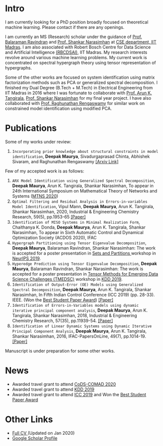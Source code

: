 # Intro
<!---
<img align="left" height="240" raw=true "Title" src="https://github.com/d-maurya/web/blob/master/fb_dp.jpg" >
-->
I am currently looking for a PhD position broadly focused on theoretical machine learning. Please contact if there are any openings. 

I am currently an MS (Research) scholar under the guidance of <a href="http://www.cse.iitm.ac.in/~ravi/"> Prof. Balaraman Ravindran</a> and <a href="http://www.che.iitm.ac.in/~naras/"> Prof. Shankar Narasimhan</a> at <a href="http://www.cse.iitm.ac.in/"> CSE department, IIT Madras</a>. I am also associated with Robert Bosch Centre for Data Science and Artificial Intelligence <a href="https://rbc-dsai.iitm.ac.in/"> (RBCDSAI)</a>, IIT Madras. My research interests revolve around various machine learning problems. My current work is concentrated on spectral hypergraph theory using tensor representation of hypergraphs. 

Some of the other works are focused on system identification using matrix factorization methods such as PCA or generalized spectral decomposition. I finished my Dual Degree (B.Tech + M.Tech) in Electrical Engineering from IIT Madras in 2016 where I was fortunate to collaborate with <a href="http://arunkt.wixsite.com/homepage"> Prof. Arun K. Tangirala</a>, <a href="http://www.che.iitm.ac.in/~naras/"> Prof. Shankar Narasimhan</a> for my final year project. I have also collaborated with <a href="https://scholar.google.co.in/citations?user=WOCWpzwAAAAJ&hl=en"> Prof. Raghunathan Rengaswamy</a> for similar work on constrained model identification using modified PCA. 

# Publications 
Some of my works under review:
1. `Incorporating prior knowledge about structural constraints in model identification`, **Deepak Maurya**, Sivadurgaprasad Chinta, Abhishek Sivaram, and Raghunathan Rengaswamy <a href="https://arxiv.org/abs/2007.04030">[Arxiv Link]</a>

Few of my accepted work is as follows: 
1. `ARX Model Identification using Generalized Spectral Decomposition`, **Deepak Maurya**, Arun K. Tangirala, Shankar Narasimhan, To appear in 24th International Symposium on Mathematical Theory of Networks and Systems (<a href="https://mtns2020.eng.cam.ac.uk/">MTNS 2020</a>) 
2. `Optimal Filtering and Residual Analysis in Errors-in-variables Model Identification`, Vipul Mann, **Deepak Maurya**, Arun K. Tangirala, Shankar Narasimhan, 2020, Industrial & Engineering Chemistry Research, 59(5), pp.1953-65 <a href="https://pubs.acs.org/doi/10.1021/acs.iecr.9b04561">[Paper]</a> 
3. `Identification of MISO Systems in Minimal Realization Form`, Chaithanya K. Donda, **Deepak Maurya**, Arun K. Tangirala, Shankar Narasimhan, To appear in Sixth Automatic Control and Dynamical Optimization Society (ACDOS 2020), IFAC
4. `Hypergraph Partitioning using Tensor Eigenvalue Decomposition`, **Deepak Maurya**, Balaraman Ravindran, Shankar Narasimhan: The work is accepted for a poster presentation in <a href="https://www.sets.parts/accepted-papers">Sets and Partitions </a> workshop in <a href="https://neurips.cc/">NeurIPS 2019</a>.
5. `Hyperedge Prediction using Tensor Eigenvalue Decomposition`, **Deepak Maurya**, Balaraman Ravindran, Shankar Narasimhan: The work is accepted for a poster presentation in <a href="http://kdd2019.cs.ucdavis.edu/">Tensor Methods for Emerging Data Science Challenges (TMEDSC)</a> workshop in <a href="https://www.kdd.org/kdd2019/">KDD 2019</a>.  
6. `Identification of Output-Error (OE) Models using Generalized Spectral Decomposition`, **Deepak Maurya**, Arun K. Tangirala, Shankar Narasimhan, In Fifth Indian Control Conference (ICC 2019) (pp. 28-33). IEEE. (Won the <a href="http://icc.org.in/2019/best-student-paper-award/">Best Student Paper Award</a>) <a href="https://ieeexplore.ieee.org/abstract/document/8715582/">[Paper]</a> 
7. `Identification of Errors-in-Variables models using dynamic iterative principal component analysis`, **Deepak Maurya**, Arun K. Tangirala, Shankar Narasimhan, 2018, Industrial & Engineering Chemistry Research, 57(35), pp.11939-54. <a href="https://pubs.acs.org/doi/abs/10.1021/acs.iecr.8b01374">[Paper]</a>   
8. `Identification of Linear Dynamic Systems using Dynamic Iterative Principal Component Analysis`, **Deepak Maurya**, Arun K. Tangirala, Shankar Narasimhan, 2016, IFAC-PapersOnLine, 49(7), pp.1014-19.<a href="https://www.sciencedirect.com/science/article/pii/S2405896316305420">[Paper]</a>   

Manuscript is under preparation for some other works. 

# News
- Awarded travel grant to attend <a href = "https://cods-comad.in/">CoDS-COMAD 2020 </a> <br>
- Awarded travel grant to attend <a href = "https://www.kdd.org/kdd2019/">KDD 2019 </a> <br>
- Awarded travel grant to attend <a href = "https://icc.org.in/2019/">ICC 2019</a> and Won the <a href="http://icc.org.in/2019/best-student-paper-award/">Best Student Paper Award</a>

# Other Links
- <a href="https://github.com/d-maurya/web/blob/master/cv_may2020.pdf">Full CV </a> (Updated on Jan 2020)<br> 
- <a href="https://scholar.google.com/citations?user=ivfff6wAAAAJ">Google Scholar Profile</a> <br>

<!---
### Markdown
working image codes but image not displayed in the final webpage 
<img src="https://github.com/d-maurya/web/blob/master/fb_dp.jpg" height="240">
![](https://github.com/d-maurya/web/blob/master/fb_dp.jpg )

Markdown is a lightweight and easy-to-use syntax for styling your writing. It includes conventions for

```markdown
Syntax highlighted code block

# Header 1
## Header 2
### Header 3

- Bulleted
- List

1. Numbered
2. List

**Bold** and _Italic_ and `Code` text

[Link](url) and ![Image](src)
```

For more details see [GitHub Flavored Markdown](https://guides.github.com/features/mastering-markdown/).

### Jekyll Themes

Your Pages site will use the layout and styles from the Jekyll theme you have selected in your [repository settings](https://github.com/d-maurya/web/settings). The name of this theme is saved in the Jekyll `_config.yml` configuration file.

### Support or Contact

Having trouble with Pages? Check out our [documentation](https://help.github.com/categories/github-pages-basics/) or [contact support](https://github.com/contact) and we’ll help you sort it out.
-->
